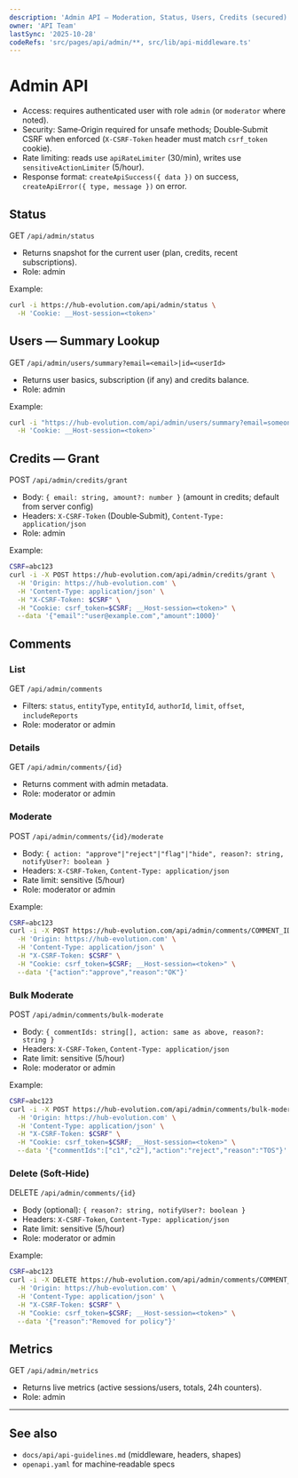 ```yaml
---
description: 'Admin API — Moderation, Status, Users, Credits (secured)'
owner: 'API Team'
lastSync: '2025-10-28'
codeRefs: 'src/pages/api/admin/**, src/lib/api-middleware.ts'
---
```


# Admin API

- Access: requires authenticated user with role `admin` (or `moderator` where noted).
- Security: Same‑Origin required for unsafe methods; Double‑Submit CSRF when enforced (`X-CSRF-Token` header must match `csrf_token` cookie).
- Rate limiting: reads use `apiRateLimiter` (30/min), writes use `sensitiveActionLimiter` (5/hour).
- Response format: `createApiSuccess({ data })` on success, `createApiError({ type, message })` on error.

## Status

GET `/api/admin/status`

- Returns snapshot for the current user (plan, credits, recent subscriptions).
- Role: admin

Example:

```bash
curl -i https://hub-evolution.com/api/admin/status \
  -H 'Cookie: __Host-session=<token>'
```

## Users — Summary Lookup

GET `/api/admin/users/summary?email=<email>|id=<userId>`

- Returns user basics, subscription (if any) and credits balance.
- Role: admin

Example:

```bash
curl -i "https://hub-evolution.com/api/admin/users/summary?email=someone%40example.com" \
  -H 'Cookie: __Host-session=<token>'
```

## Credits — Grant

POST `/api/admin/credits/grant`

- Body: `{ email: string, amount?: number }` (amount in credits; default from server config)
- Headers: `X-CSRF-Token` (Double‑Submit), `Content-Type: application/json`
- Role: admin

Example:

```bash
CSRF=abc123
curl -i -X POST https://hub-evolution.com/api/admin/credits/grant \
  -H 'Origin: https://hub-evolution.com' \
  -H 'Content-Type: application/json' \
  -H "X-CSRF-Token: $CSRF" \
  -H "Cookie: csrf_token=$CSRF; __Host-session=<token>" \
  --data '{"email":"user@example.com","amount":1000}'
```

## Comments

### List

GET `/api/admin/comments`

- Filters: `status`, `entityType`, `entityId`, `authorId`, `limit`, `offset`, `includeReports`
- Role: moderator or admin

### Details

GET `/api/admin/comments/{id}`

- Returns comment with admin metadata.
- Role: moderator or admin

### Moderate

POST `/api/admin/comments/{id}/moderate`

- Body: `{ action: "approve"|"reject"|"flag"|"hide", reason?: string, notifyUser?: boolean }`
- Headers: `X-CSRF-Token`, `Content-Type: application/json`
- Rate limit: sensitive (5/hour)
- Role: moderator or admin

Example:

```bash
CSRF=abc123
curl -i -X POST https://hub-evolution.com/api/admin/comments/COMMENT_ID/moderate \
  -H 'Origin: https://hub-evolution.com' \
  -H 'Content-Type: application/json' \
  -H "X-CSRF-Token: $CSRF" \
  -H "Cookie: csrf_token=$CSRF; __Host-session=<token>" \
  --data '{"action":"approve","reason":"OK"}'
```

### Bulk Moderate

POST `/api/admin/comments/bulk-moderate`

- Body: `{ commentIds: string[], action: same as above, reason?: string }`
- Headers: `X-CSRF-Token`, `Content-Type: application/json`
- Rate limit: sensitive (5/hour)
- Role: moderator or admin

Example:

```bash
CSRF=abc123
curl -i -X POST https://hub-evolution.com/api/admin/comments/bulk-moderate \
  -H 'Origin: https://hub-evolution.com' \
  -H 'Content-Type: application/json' \
  -H "X-CSRF-Token: $CSRF" \
  -H "Cookie: csrf_token=$CSRF; __Host-session=<token>" \
  --data '{"commentIds":["c1","c2"],"action":"reject","reason":"TOS"}'
```

### Delete (Soft‑Hide)

DELETE `/api/admin/comments/{id}`

- Body (optional): `{ reason?: string, notifyUser?: boolean }`
- Headers: `X-CSRF-Token`, `Content-Type: application/json`
- Rate limit: sensitive (5/hour)
- Role: moderator or admin

Example:

```bash
CSRF=abc123
curl -i -X DELETE https://hub-evolution.com/api/admin/comments/COMMENT_ID \
  -H 'Origin: https://hub-evolution.com' \
  -H 'Content-Type: application/json' \
  -H "X-CSRF-Token: $CSRF" \
  -H "Cookie: csrf_token=$CSRF; __Host-session=<token>" \
  --data '{"reason":"Removed for policy"}'
```

## Metrics

GET `/api/admin/metrics`

- Returns live metrics (active sessions/users, totals, 24h counters).
- Role: admin

---

## See also

- `docs/api/api-guidelines.md` (middleware, headers, shapes)
- `openapi.yaml` for machine‑readable specs
